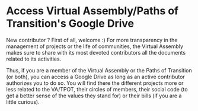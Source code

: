 # Access Virtual Assembly/Paths of Transition's Google Drive

New contributor ? 
First of all, welcome :)
For more transparency in the management of projects or the life of communities, the Virtual Assembly makes sure to share with its most devoted contributors all the documents related to its activities.

Thus, if you are a member of the Virtual Assembly or the Paths of Transition (or both), you can access a Google Drive as long as an active contributor authorizes you to do so. You will find there the different projects more or less related to the VA/TPOT, their circles of members, their social code (to get a better sense of the values they stand for) or their bills (if you are a little curious).
